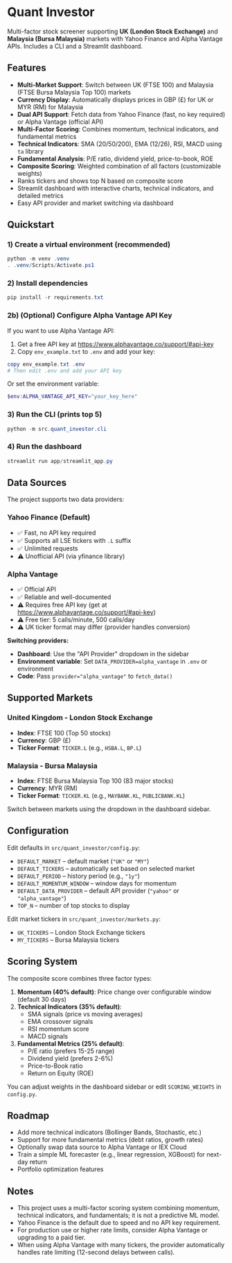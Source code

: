 # Quant Investor

Multi-factor stock screener supporting **UK (London Stock Exchange)** and **Malaysia (Bursa Malaysia)** markets with Yahoo Finance and Alpha Vantage APIs. Includes a CLI and a Streamlit dashboard.

## Features
- **Multi-Market Support**: Switch between UK (FTSE 100) and Malaysia (FTSE Bursa Malaysia Top 100) markets
- **Currency Display**: Automatically displays prices in GBP (£) for UK or MYR (RM) for Malaysia
- **Dual API Support**: Fetch data from Yahoo Finance (fast, no key required) or Alpha Vantage (official API)
- **Multi-Factor Scoring**: Combines momentum, technical indicators, and fundamental metrics
- **Technical Indicators**: SMA (20/50/200), EMA (12/26), RSI, MACD using `ta` library
- **Fundamental Analysis**: P/E ratio, dividend yield, price-to-book, ROE
- **Composite Scoring**: Weighted combination of all factors (customizable weights)
- Ranks tickers and shows top N based on composite score
- Streamlit dashboard with interactive charts, technical indicators, and detailed metrics
- Easy API provider and market switching via dashboard

## Quickstart

### 1) Create a virtual environment (recommended)
```powershell
python -m venv .venv
. .venv/Scripts/Activate.ps1
```

### 2) Install dependencies
```powershell
pip install -r requirements.txt
```

### 2b) (Optional) Configure Alpha Vantage API Key
If you want to use Alpha Vantage API:
1. Get a free API key at https://www.alphavantage.co/support/#api-key
2. Copy `env_example.txt` to `.env` and add your key:
```powershell
copy env_example.txt .env
# Then edit .env and add your API key
```

Or set the environment variable:
```powershell
$env:ALPHA_VANTAGE_API_KEY="your_key_here"
```

### 3) Run the CLI (prints top 5)
```powershell
python -m src.quant_investor.cli
```

### 4) Run the dashboard
```powershell
streamlit run app/streamlit_app.py
```

## Data Sources

The project supports two data providers:

### Yahoo Finance (Default)
- ✅ Fast, no API key required
- ✅ Supports all LSE tickers with `.L` suffix
- ✅ Unlimited requests
- ⚠️ Unofficial API (via yfinance library)

### Alpha Vantage
- ✅ Official API
- ✅ Reliable and well-documented
- ⚠️ Requires free API key (get at https://www.alphavantage.co/support/#api-key)
- ⚠️ Free tier: 5 calls/minute, 500 calls/day
- ⚠️ UK ticker format may differ (provider handles conversion)

**Switching providers:**
- **Dashboard**: Use the "API Provider" dropdown in the sidebar
- **Environment variable**: Set `DATA_PROVIDER=alpha_vantage` in `.env` or environment
- **Code**: Pass `provider="alpha_vantage"` to `fetch_data()`

## Supported Markets

### United Kingdom - London Stock Exchange
- **Index**: FTSE 100 (Top 50 stocks)
- **Currency**: GBP (£)
- **Ticker Format**: `TICKER.L` (e.g., `HSBA.L`, `BP.L`)

### Malaysia - Bursa Malaysia
- **Index**: FTSE Bursa Malaysia Top 100 (83 major stocks)
- **Currency**: MYR (RM)
- **Ticker Format**: `TICKER.KL` (e.g., `MAYBANK.KL`, `PUBLICBANK.KL`)

Switch between markets using the dropdown in the dashboard sidebar.

## Configuration
Edit defaults in `src/quant_investor/config.py`:
- `DEFAULT_MARKET` – default market (`"UK"` or `"MY"`)
- `DEFAULT_TICKERS` – automatically set based on selected market
- `DEFAULT_PERIOD` – history period (e.g., `"1y"`)
- `DEFAULT_MOMENTUM_WINDOW` – window days for momentum
- `DEFAULT_DATA_PROVIDER` – default API provider (`"yahoo"` or `"alpha_vantage"`)
- `TOP_N` – number of top stocks to display

Edit market tickers in `src/quant_investor/markets.py`:
- `UK_TICKERS` – London Stock Exchange tickers
- `MY_TICKERS` – Bursa Malaysia tickers

## Scoring System

The composite score combines three factor types:

1. **Momentum (40% default)**: Price change over configurable window (default 30 days)
2. **Technical Indicators (35% default)**: 
   - SMA signals (price vs moving averages)
   - EMA crossover signals
   - RSI momentum score
   - MACD signals
3. **Fundamental Metrics (25% default)**:
   - P/E ratio (prefers 15-25 range)
   - Dividend yield (prefers 2-6%)
   - Price-to-Book ratio
   - Return on Equity (ROE)

You can adjust weights in the dashboard sidebar or edit `SCORING_WEIGHTS` in `config.py`.

## Roadmap
- Add more technical indicators (Bollinger Bands, Stochastic, etc.)
- Support for more fundamental metrics (debt ratios, growth rates)
- Optionally swap data source to Alpha Vantage or IEX Cloud
- Train a simple ML forecaster (e.g., linear regression, XGBoost) for next-day return
- Portfolio optimization features

## Notes
- This project uses a multi-factor scoring system combining momentum, technical indicators, and fundamentals; it is not a predictive ML model.
- Yahoo Finance is the default due to speed and no API key requirement.
- For production use or higher rate limits, consider Alpha Vantage or upgrading to a paid tier.
- When using Alpha Vantage with many tickers, the provider automatically handles rate limiting (12-second delays between calls).

